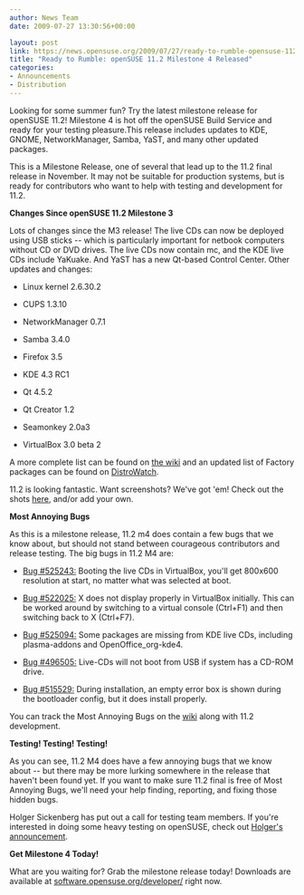 ```yaml
---
author: News Team
date: 2009-07-27 13:30:56+00:00

layout: post
link: https://news.opensuse.org/2009/07/27/ready-to-rumble-opensuse-112-milestone-4-released/
title: "Ready to Rumble: openSUSE 11.2 Milestone 4 Released"
categories:
- Announcements
- Distribution
---
```

Looking for some summer fun? Try the latest milestone release for openSUSE 11.2! Milestone 4 is hot off the openSUSE Build Service and ready for your testing pleasure.This release includes updates to KDE, GNOME, NetworkManager, Samba, YaST, and many other updated packages.

This is a Milestone Release, one of several that lead up to the 11.2 final release in November. It may not be suitable for production systems, but is ready for contributors who want to help with testing and development for 11.2.

**Changes Since openSUSE 11.2 Milestone 3**

Lots of changes since the M3 release! The live CDs can now be deployed using USB sticks -- which is particularly important for netbook computers without CD or DVD drives. The live CDs now contain mc, and the KDE live CDs include YaKuake. And YaST has a new Qt-based Control Center. Other updates and changes:



	
  * Linux kernel 2.6.30.2

	
  * CUPS 1.3.10

	
  * NetworkManager 0.7.1

	
  * Samba 3.4.0

	
  * Firefox 3.5

	
  * KDE 4.3 RC1

	
  * Qt 4.5.2

	
  * Qt Creator 1.2

	
  * Seamonkey 2.0a3

	
  * VirtualBox 3.0 beta 2


A more complete list can be found on [the wiki](http://en.opensuse.org/Factory/News) and an updated list of Factory packages can be found on [DistroWatch](http://distrowatch.com/table.php?distribution=suse).

11.2 is looking fantastic. Want screenshots? We've got 'em! Check out the shots [here](http://en.opensuse.org/Screenshots/11.2_Milestones), and/or add your own.

**Most Annoying Bugs**

As this is a milestone release, 11.2 m4 does contain a few bugs that we know about, but should not stand between courageous contributors and release testing. The big bugs in 11.2 M4 are:



	
  * [Bug #525243:](https://bugzilla.novell.com/show_bug.cgi?id=525243) Booting the live CDs in VirtualBox, you'll get 800x600 resolution at start, no matter what was selected at boot.

	
  * [Bug #522025:](https://bugzilla.novell.com/show_bug.cgi?id=522025) X does not display properly in VirtualBox initially. This can be worked around by switching to a virtual console (Ctrl+F1) and then switching back to X (Ctrl+F7).

	
  * [Bug #525094:](https://bugzilla.novell.com/show_bug.cgi?id=525094) Some packages are missing from KDE live CDs, including plasma-addons and OpenOffice_org-kde4.

	
  * [Bug #496505:](https://bugzilla.novell.com/show_bug.cgi?id=496505) Live-CDs will not boot from USB if system has a CD-ROM drive.

	
  * [Bug #515529:](https://bugzilla.novell.com/show_bug.cgi?id=515529) During installation, an empty error box is shown during the bootloader config, but it does install properly.


You can track the Most Annoying Bugs on the [wiki](http://en.opensuse.org/Bugs:Most_Annoying_Bugs_11.2_dev) along with 11.2 development.

**Testing! Testing! Testing!**

As you can see, 11.2 M4 does have a few annoying bugs that we know about -- but there may be more lurking somewhere in the release that haven't been found yet. If you want to make sure 11.2 final is free of Most Annoying Bugs, we'll need your help finding, reporting, and fixing those hidden bugs.

Holger Sickenberg has put out a call for testing team members. If you're interested in doing some heavy testing on openSUSE, check out [Holger's announcement](http://lizards.opensuse.org/2009/07/24/call-for-opensuse-core-test-team/).

**Get Milestone 4 Today!**

What are you waiting for? Grab the milestone release today! Downloads are available at [software.opensuse.org/developer/](http://software.opensuse.org/developer/) right now.		
